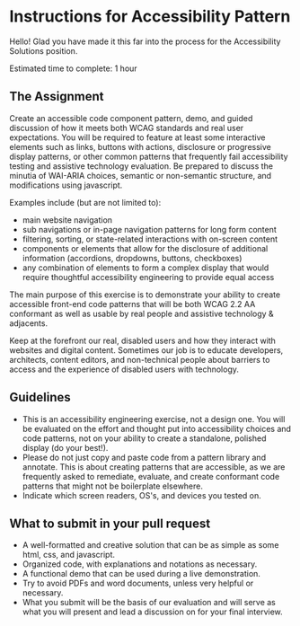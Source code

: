# Instructions for Accessibility Pattern
Hello! Glad you have made it this far into the process for the Accessibility Solutions position.

Estimated time to complete: 1 hour

## The Assignment
Create an accessible code component pattern, demo, and guided discussion of how it meets both WCAG standards and real user expectations. You will be required to feature at least some interactive elements such as links, buttons with actions, disclosure or progressive display patterns, or other common patterns that frequently fail accessibility testing and assistive technology evaluation. Be prepared to discuss the minutia of WAI-ARIA choices, semantic or non-semantic structure, and modifications using javascript. 

Examples include (but are not limited to):
- main website navigation
- sub navigations or in-page navigation patterns for long form content
- filtering, sorting, or state-related interactions with on-screen content
- components or elements that allow for the disclosure of additional information (accordions, dropdowns, buttons, checkboxes)
- any combination of elements to form a complex display that would require thoughtful accessibility engineering to provide equal access

The main purpose of this exercise is to demonstrate your ability to create accessible front-end code patterns that will be both WCAG 2.2 AA conformant as well as usable by real people and assistive technology & adjacents. 

Keep at the forefront our real, disabled users and how they interact with websites and digital content. Sometimes our job is to educate developers, architects, content editors, and non-technical people about barriers to access and the experience of disabled users with technology. 

## Guidelines
- This is an accessibility engineering exercise, not a design one. You will be evaluated on the effort and thought put into accessibility choices and code patterns, not on your ability to create a standalone, polished display (do your best!).
- Please do not just copy and paste code from a pattern library and annotate. This is about creating patterns that are accessible, as we are frequently asked to remediate, evaluate, and create conformant code patterns that might not be boilerplate elsewhere. 
- Indicate which screen readers, OS's, and devices you tested on.

## What to submit in your pull request
- A well-formatted and creative solution that can be as simple as some html, css, and javascript. 
- Organized code, with explanations and notations as necessary.
- A functional demo that can be used during a live demonstration.
- Try to avoid PDFs and word documents, unless very helpful or necessary. 
- What you submit will be the basis of our evaluation and will serve as what you will present and lead a discussion on for your final interview.
